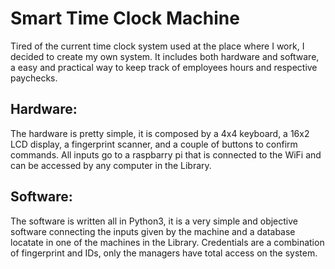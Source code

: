 # Smart Time Clock Machine
   Tired of the current time clock system used at the place where I work, I decided to create my own system. It 
includes both hardware and software, a easy and practical way to keep track of employees hours and respective 
paychecks.<br>

## Hardware:
   The hardware is pretty simple, it is composed by a 4x4 keyboard, a 16x2 LCD display, a fingerprint scanner, 
and a couple of buttons to confirm commands. All inputs go to a raspbarry pi that is connected to the WiFi and can be
accessed by any computer in the Library.

## Software:
   The software is written all in Python3, it is a very simple and objective software connecting the inputs given
by the machine and a database locatate in one of the machines in the Library. Credentials are a combination of 
fingerprint and IDs, only the managers have total access on the system.


